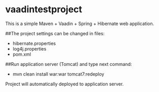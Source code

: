 # vaadintestproject
This is a simple Maven + Vaadin + Spring + Hibernate web application.

##The project settings can be changed in files:
* hibernate.properties
* log4j.properties
* pom.xml

##Run application server (Tomcat) and type next command:
* mvn clean install war:war tomcat7:redeploy

Project will automatically deployed to application server.
